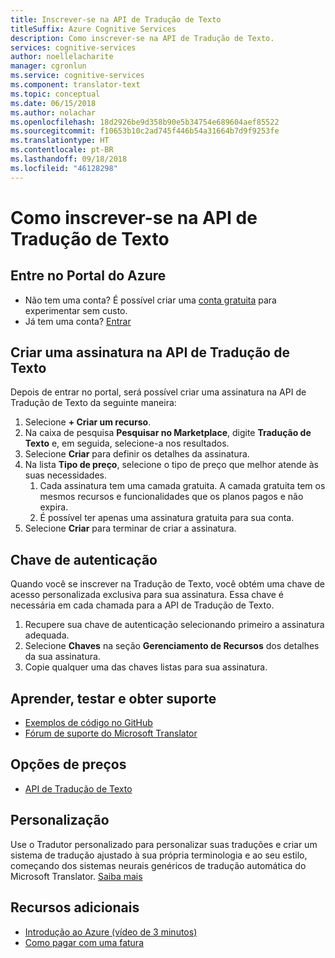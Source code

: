 ```yaml
---
title: Inscrever-se na API de Tradução de Texto
titleSuffix: Azure Cognitive Services
description: Como inscrever-se na API de Tradução de Texto.
services: cognitive-services
author: noellelacharite
manager: cgronlun
ms.service: cognitive-services
ms.component: translator-text
ms.topic: conceptual
ms.date: 06/15/2018
ms.author: nolachar
ms.openlocfilehash: 18d2926be9d358b90e5b34754e689604aef85522
ms.sourcegitcommit: f10653b10c2ad745f446b54a31664b7d9f9253fe
ms.translationtype: HT
ms.contentlocale: pt-BR
ms.lasthandoff: 09/18/2018
ms.locfileid: "46128298"
---
```

# <a name="how-to-sign-up-for-the-translator-text-api"></a>Como inscrever-se na API de Tradução de Texto

## <a name="sign-in-to-the-azure-portal"></a>Entre no Portal do Azure

- Não tem uma conta? É possível criar uma [conta gratuita](https://azure.microsoft.com/free/) para experimentar sem custo.
- Já tem uma conta? [Entrar](https://ms.portal.azure.com/)

## <a name="create-a-subscription-to-the-translator-text-api"></a>Criar uma assinatura na API de Tradução de Texto

Depois de entrar no portal, será possível criar uma assinatura na API de Tradução de Texto da seguinte maneira:

1. Selecione **+ Criar um recurso**.
1. Na caixa de pesquisa **Pesquisar no Marketplace**, digite **Tradução de Texto** e, em seguida, selecione-a nos resultados.
1. Selecione **Criar** para definir os detalhes da assinatura.
1. Na lista **Tipo de preço**, selecione o tipo de preço que melhor atende às suas necessidades.
    1. Cada assinatura tem uma camada gratuita. A camada gratuita tem os mesmos recursos e funcionalidades que os planos pagos e não expira.
    1. É possível ter apenas uma assinatura gratuita para sua conta.
1. Selecione **Criar** para terminar de criar a assinatura.

## <a name="authentication-key"></a>Chave de autenticação

Quando você se inscrever na Tradução de Texto, você obtém uma chave de acesso personalizada exclusiva para sua assinatura. Essa chave é necessária em cada chamada para a API de Tradução de Texto.

1. Recupere sua chave de autenticação selecionando primeiro a assinatura adequada.
1. Selecione **Chaves** na seção **Gerenciamento de Recursos** dos detalhes da sua assinatura.
1. Copie qualquer uma das chaves listas para sua assinatura.

## <a name="learn-test-and-get-support"></a>Aprender, testar e obter suporte

- [Exemplos de código no GitHub](https://github.com/MicrosoftTranslator)
- [Fórum de suporte do Microsoft Translator](http://www.aka.ms/TranslatorForum)

## <a name="pricing-options"></a>Opções de preços

- [API de Tradução de Texto](https://azure.microsoft.com/pricing/details/cognitive-services/translator-text-api/)

## <a name="customization"></a>Personalização

Use o Tradutor personalizado para personalizar suas traduções e criar um sistema de tradução ajustado à sua própria terminologia e ao seu estilo, começando dos sistemas neurais genéricos de tradução automática do Microsoft Translator. [Saiba mais](customization.md)

## <a name="additional-resources"></a>Recursos adicionais

- [Introdução ao Azure (vídeo de 3 minutos)](https://azure.microsoft.com/get-started/?b=16.24)
- [Como pagar com uma fatura](https://azure.microsoft.com/pricing/invoicing/)

